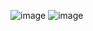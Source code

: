 ![image](https://github.com/zakaria0101echifaouy/Problem-Solving-HackerRank/assets/108145379/a7e76256-bb19-422e-9db1-0aa7c94a648a)
![image](https://github.com/zakaria0101echifaouy/Problem-Solving-HackerRank/assets/108145379/84531dbc-1ca0-459a-a995-44f9d77bd78f)

